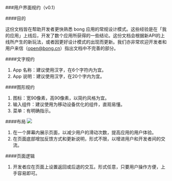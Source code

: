 ###用户界面规约（v0.1）

####目的

这份文档皆在帮助开发者更快熟悉 bong 应用的常规设计模式。这些经验是在「我的应用」上线后，开发了数个应用所获得的一些结论。这份文档会根据新API的上线所产生的新玩法，或者因更好设计模式的出现而更新。我们亦非常欢迎开发者和用户来信（open@bong.cn）指出文档中不完善的部分。

####文字规约

1. App 名称：建议使用汉字，在6个字符内为宜。
2. App 说明：建议使用汉字，在20个字内为宜。

####图形规约

1. 图标：宽90像素，高90像素，以简约风格为宜。
2. 输入组件：建议使用为移动设备优化的组件，直观易懂。
3. 菜单：有明确指示。

####布局
![](https://raw.githubusercontent.com/Ginshell/bongOpenPlatform/master/images/mainui.jpg)

1. 在一个屏幕内展示页面，以减少用户的滑动次数，提高应用的用户体验。
2. 在页面底部增加反馈方式和更新说明，形式不限，以增进用户和开发者间的交流。


####页面逻辑
1. 开发者应在页面上设置返回或后退的交互。形式任意，只要用户操作方便，上手容易即可。
